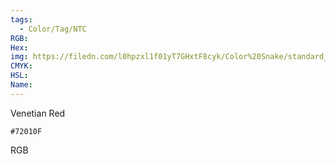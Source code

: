 ```yaml
---
tags:
  - Color/Tag/NTC
RGB:
Hex:
img: https://filedn.com/l0hpzxl1f01yT7GHxtF8cyk/Color%20Snake/standard_csv_to_svg/72010F.svg
CMYK:
HSL:
Name:
---
```

Venetian Red
```palette
#72010F
```
RGB
